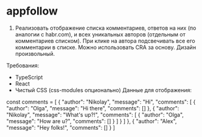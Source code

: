 # appfollow

1. Реализовать отображение списка комментариев, ответов на них (по аналогии с habr.com), и всех уникальных авторов (отдельным от комментариев списком). При клике на автора подсвечивать все его комментарии в списке. Можно использовать CRA за основу. Дизайн произвольный.
 
Требования:
- TypeScript
- React
- Чистый CSS (css-modules опционально)
Данные для отображения:

const comments = [
   {
       "author": "Nikolay",
       "message": "Hi",
       "comments": [
           {
               "author": "Olga",
               "message": "Hi there",
               "comments": []
           },
           {
               "author": "Nikolay",
               "message": "What's up?!",
               "comments": [
                   {
                       "author": "Olga",
                       "message": "How are u?",
                       "comments": []
                   }
               ]
           }
       ]
   },
   {
       "author": "Alex",
       "message": "Hey folks!",
       "comments": []
   }
]

